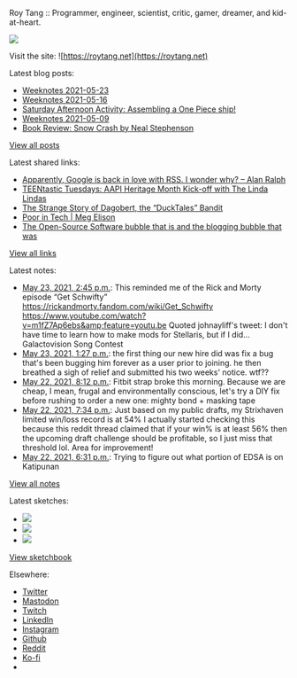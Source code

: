 Roy Tang :: Programmer, engineer, scientist, critic, gamer, dreamer, and kid-at-heart.

![](https://roytang.net/static/img/profile.jpg)

Visit the site: ![https://roytang.net](https://roytang.net)

Latest blog posts:

- [Weeknotes 2021-05-23](https://roytang.net/2021/05/weeknotes-2021-05-23/)
- [Weeknotes 2021-05-16](https://roytang.net/2021/05/weeknotes-2021-05-16/)
- [Saturday Afternoon Activity: Assembling a One Piece ship!](https://roytang.net/2021/05/going-merry-kit/)
- [Weeknotes 2021-05-09](https://roytang.net/2021/05/weeknotes-2021-05-09/)
- [Book Review: Snow Crash by Neal Stephenson](https://roytang.net/2021/05/snow-crash/)

[View all posts](https://roytang.net/blog)

Latest shared links:

- [Apparently, Google is back in love with RSS. I wonder why? – Alan Ralph](https://roytang.net/2021/05/apparently-google-is-back-in-love-with-rss-i-wonder-why-alan-ralph/)
- [TEENtastic Tuesdays: AAPI Heritage Month Kick-off with The Linda Lindas](https://roytang.net/2021/05/teentastic-tuesdays-aapi-heritage-month-kick-off-with-the-linda-lindas/)
- [The Strange Story of Dagobert, the “DuckTales” Bandit](https://roytang.net/2021/05/the-strange-story-of-dagobert-the-ducktales-bandit/)
- [Poor in Tech | Meg Elison](https://roytang.net/2021/05/poor-in-tech-meg-elison/)
- [The Open-Source Software bubble that is and the blogging bubble that was](https://roytang.net/2021/05/the-open-source-software-bubble-that-is-and-the-blogging-bubble-that-was/)

[View all links](https://roytang.net/links)

Latest notes:

- [May 23, 2021, 2:45 p.m.](https://roytang.net/2021/05/1396356641285566466/): This reminded me of the Rick and Morty episode “Get Schwifty” https://rickandmorty.fandom.com/wiki/Get_Schwifty https://www.youtube.com/watch?v=m1fZ7Ap6ebs&amp;feature=youtu.be Quoted johnayliff&#x27;s tweet: I don&#x27;t have time to learn how to make mods for Stellaris, but if I did... Galactovision Song Contest
- [May 23, 2021, 1:27 p.m.](https://roytang.net/2021/05/1396336876928126980/): the first thing our new hire did was fix a bug that&#x27;s been bugging him forever as a user prior to joining. he then breathed a sigh of relief and submitted his two weeks&#x27; notice. wtf??
- [May 22, 2021, 8:12 p.m.](https://roytang.net/2021/05/1396076491021058050/): Fitbit strap broke this morning. Because we are cheap, I mean, frugal and environmentally conscious, let&#x27;s try a DIY fix before rushing to order a new one: mighty bond + masking tape
- [May 22, 2021, 7:34 p.m.](https://roytang.net/2021/05/1939416637ff87849789377e6867dfd6/): Just based on my public drafts, my Strixhaven limited win/loss record is at 54% I actually started checking this because this reddit thread claimed that if your win% is at least 56% then the upcoming draft challenge should be profitable, so I just miss that threshold lol. Area for improvement!
- [May 22, 2021, 6:31 p.m.](https://roytang.net/2021/05/1396051030924619778/): Trying to figure out what portion of EDSA is on Katipunan

[View all notes](https://roytang.net/notes)

Latest sketches:


- ![](https://roytang.net/media/cache/3d/11/3d1197dee3728086f839d031528fe912.jpg)
- ![](https://roytang.net/media/cache/65/60/6560b4b66f30944b1c0a78e3d4416b6a.jpg)
- ![](https://roytang.net/media/cache/46/28/462850b8ffe34d56906ceaaf89cce83b.jpg)

[View sketchbook](https://roytang.net/albums/sketchbook)


Elsewhere:

- [Twitter](https://twitter.com/roytang)
- [Mastodon](https://mastodon.technology/@roytang)
- [Twitch](https://twitch.tv/twitchyroy)
- [LinkedIn](https://www.linkedin.com/in/roytang)
- [Instagram](https://instagram.com/roytang0400)
- [Github](https://github.com/roytang)
- [Reddit](https://reddit.com/u/hungryroy)
- [Ko-fi](https://ko-fi.com/roytang)
- [](mailto:hello@roytang.net)